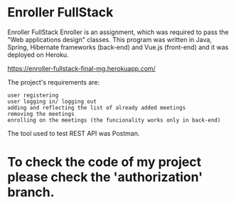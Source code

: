 # Enroller FullStack # 


Enroller FullStack Enroller is an assignment, which was required to pass the "Web applications design" classes. This program was written in Java, Spring, Hibernate frameworks (back-end) and Vue.js (front-end) and it was deployed on Heroku.

https://enroller-fullstack-final-mg.herokuapp.com/

The project's requirements are:

    user registering
    user logging in/ logging out
    adding and reflecting the list of already added meetings
    removing the meetings
    enrolling on the meetings (the funcionality works only in back-end)

The tool used to test REST API was Postman.



# To check the code of my project please check the 'authorization' branch. # 
